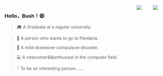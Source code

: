 
<img align="right" src="https://github-readme-stats.vercel.app/api?username=HelloBush&show_icons=true&icon_color=007500&text_color=718096&bg_color=ffffff&hide_title=true" />
<img  style="margin-right:35px;" align="right" src="https://user-images.githubusercontent.com/66152079/111757485-55469500-88d6-11eb-9693-3fa4c3868600.png"/>

### Hello，Bush！😄

> 🎓 A Graduate at a regular university.

> 🐼 A person who wants to go to Pandaria.  

> 👔 A mild obsessive-compulsive disorder.

> 💻 A newcomer&&enthusiast in the computer field.

> ❔  To be an interesting person...... 

